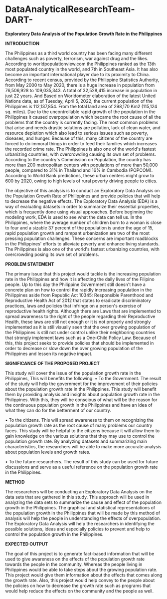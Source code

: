 # DataAnalyticalResearchTeam-DART-

**Exploratory Data Analysis of the Population Growth Rate in the Philippines**

**INTRODUCTION**

The Philippines as a third world country has been facing many different challenges such as poverty, terrorism, war against drug and the likes. According to worldpopulationview.com the Philippines ranked as the 13th most populated country in the world, and 7th in Southeast Asia. It has also become an important international player due to its proximity to China. According to recent census, provided by the Philippine Statistics Authority, from May 2000 to May 2020, there is a huge increase in population from 76,506,928 to 109,035,343. A total of 32,528,415 increase in population in just 22 years. And Based on Worldometer elaboration of the latest United Nations data, as of Tuesday, April 5, 2022, the current population of the Philippines is 112,137,854. From the total land area of 298,170 Km2 (115,124 sq. miles). Due to the uncontrollable rapid growth of the population in the Philippines it caused overpopulation which became the root cause of all the problems that the country is currently facing. The most common problems that arise and needs drastic solutions are pollution, lack of clean water, and resource depletion which also lead to serious issues such as poverty, diseases, and hunger. Because of this, many citizens of the country are forced to do immoral things in order to feed their families which increases the recorded crime rate. The Philippines is also one of the world's fastest urbanizing countries, with overcrowding causing its own set of problems. According to the country's Commission on Population, the country has more than 200 metropolitan centers with populations of more than 50,000 people, compared to 31% in Thailand and 16% in Cambodia (POPCOM). According to World Bank predictions, these urban centers might grow to 600 by 2020, owing to high levels of rural poverty driving people to cities.

The objective of this analysis is to conduct an Exploratory Data Analysis on the Population Growth Rate of Philippines and provide policies that will help to decrease the negative effects. The Exploratory Data Analysis (EDA) is a way of evaluating datasets in order to summarize their essential properties, which is frequently done using visual approaches. Before beginning the modeling work, EDA is used to see what the data can tell us. In the Philippines, where the average number of children born to a woman is close to four and a sizable 37 percent of the population is under the age of 15, rapid population growth and rampant urbanization are two of the most pressing population challenges. These concerns are important roadblocks in the Philippines' efforts to alleviate poverty and enhance living standards. The Philippines is also one of the world's fastest urbanizing countries, with overcrowding posing its own set of problems.

**PROBLEM STATEMENT**

The primary issue that this project would tackle is the increasing population rate in the Philippines and how it is affecting the daily lives of the Filipino people. Up to this day the Philippine Government still doesn't have a concrete plan on how to control the rapidly increasing population in the Philippines aside from Republic Act 10345: Responsible Parenthood and Reproductive Health Act of 2012 that states to eradicate discriminatory practices, laws and policies that infringe on a person's exercise of reproductive health rights. Although there are Laws that are implemented to spread awareness to the right of the people regarding their Reproductive Health, these laws are still not enough or it is not properly and strongly implemented as it is still visually seen that the over growing population of the Philippines is still not under control unlike their neighboring countries that strongly implement laws such as a One-Child Policy Law. Because of this, this project seeks to provide policies that should be implemented in order to decrease or slow down the over growing population of the Philippines and lessen its negative impact.

**SIGNIFICANCE OF THE PROPOSED PROJECT**

This study will cover the issue of the population growth rate in the Philippines, This will benefits the following:
•	To the Government. The result of the study will help the government for the improvement of their policies about the population growth rate in the Philippines. This study will benefit them by providing analysis and insights about population growth rate in the Philippines. With this, they will be conscious of what will be the reason for the continuous population growth in the Philippines and have an idea of what they can do for the betterment of our country.

•	To the citizens. This will spread awareness to them on recognizing the population growth rate as the root cause of many problems our country faces. This study will be helpful to the citizens because it will allow them to gain knowledge on the various solutions that they may use to control the population growth rate. By analyzing datasets and summarizing main characteristics, the researchers will be able to make more accurate analysis about population levels and growth rates.

•	To the future researchers. The result of this study can be used for future discussions and serve as a useful reference on the population growth rate in the Philippines.



**METHOD**

The researchers will be conducting an Exploratory Data Analysis on the data sets that are gathered in this study. This approach will be used in analyzing the data sets to summarize the cause and effect of the population growth in the Philippines. The graphical and statistical representations of the population growth in the Philippines that will be made by this method of analysis will help the people in understanding the effects of overpopulation. The Exploratory Data Analysis will help the researchers in identifying the possible solutions, ideas and especially policies to prevent and help to control the population growth in the Philippines.

**EXPECTED OUTPUT**

The goal of this project is to generate fact-based information that will be used to give awareness on the effects of the population growth rate towards the people in the community. Whereas the people living in Philippines would be able to take steps about the growing population rate. This project would give them information about the effects that comes along the growth rate. Also, this project would help convey to the people about the policies on how to decrease the growth rate such as programs that would help reduce the effects on the community and the people as well.
